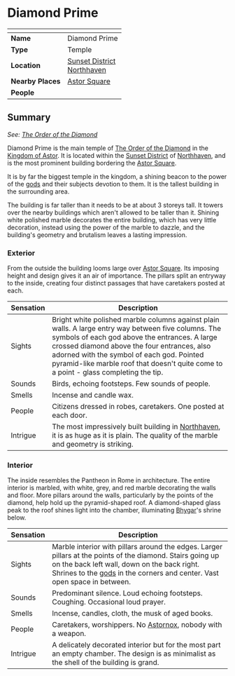 # Diamond Prime

| []() | |
| --- | --- |
| **Name** | Diamond Prime |
| **Type** | Temple |
| **Location** | [Sunset District](../../districts/sunset-district.md)<br>[Northhaven](../../cities/northhaven.md) |
| **Nearby Places** | [Astor Square](../../structures/astor-square.md) |
| **People** | |

## Summary

*See: [The Order of the Diamond](../../../organisations/the-order-of-the-diamond.md)*

Diamond Prime is the main temple of [The Order of the Diamond](../../../organisations/the-order-of-the-diamond.md) in the [Kingdom of Astor](../../../civilisations/kingdom-of-astor/kingdom-of-astor.md). It is located within the [Sunset District](../../districts/sunset-district.md) of [Northhaven](../../cities/northhaven.md), and is the most prominent building bordering the [Astor Square](../../structures/astor-square.md).

It is by far the biggest temple in the kingdom, a shining beacon to the power of the [gods](../../../gods/gods.md) and their subjects devotion to them. It is the tallest building in the surrounding area.

The building is far taller than it needs to be at about 3 storeys tall. It towers over the nearby buildings which aren't allowed to be taller than it. Shining white polished marble decorates the entire building, which has very little decoration, instead using the power of the marble to dazzle, and the building's geometry and brutalism leaves a lasting impression.

### Exterior

From the outside the building looms large over [Astor Square](../../structures/astor-square.md). Its imposing height and design gives it an air of importance. The pillars split an entryway to the inside, creating four distinct passages that have caretakers posted at each.

| Sensation | Description |
| ---- | --- |
| Sights | Bright white polished marble columns against plain walls. A large entry way between five columns. The symbols of each god above the entrances. A large crossed diamond above the four entrances, also adorned with the symbol of each god. Pointed pyramid-like marble roof that doesn't quite come to a point - glass completing the tip. |
| Sounds | Birds, echoing footsteps. Few sounds of people. |
| Smells | Incense and candle wax. |
| People | Citizens dressed in robes, caretakers. One posted at each door. |
| Intrigue | The most impressively built building in [Northhaven](../../cities/northhaven.md), it is as huge as it is plain. The quality of the marble and geometry is striking. |

### Interior

The inside resembles the Pantheon in Rome in architecture. The entire interior is marbled, with white, grey, and red marble decorating the walls and floor. More pillars around the walls, particularly by the points of the diamond, help hold up the pyramid-shaped roof. A diamond-shaped glass peak to the roof shines light into the chamber, illuminating [Bhygar](../../../gods/deities/bhygar.md)'s shrine below.

| Sensation | Description |
| ---- | --- |
| Sights | Marble interior with pillars around the edges. Larger pillars at the points of the diamond. Stairs going up on the back left wall, down on the back right. Shrines to the [gods](../../../gods/gods.md) in the corners and center. Vast open space in between. |
| Sounds | Predominant silence. Loud echoing footsteps. Coughing. Occasional loud prayer. |
| Smells | Incense, candles, cloth, the musk of aged books. |
| People | Caretakers, worshippers. No [Astornox](../../../organisations/astornox/astornox.md), nobody with a weapon. |
| Intrigue | A delicately decorated interior but for the most part an empty chamber. The design is as minimalist as the shell of the building is grand. |
